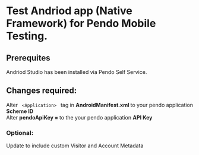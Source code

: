 <H1> Test Andriod app (Native Framework) for Pendo Mobile Testing. </H1>

<H2> Prerequites </H2>

Andriod Studio has been installed via Pendo Self Service.

<H2> Changes required: </H2>

Alter <code> \<Application\> </code> tag in <strong> AndroidManifest.xml </strong> to your pendo application <strong> Scheme ID </strong> </br>
Alter <strong> pendoApiKey = </strong> to the your pendo application <strong> API Key </strong> 

<h3> Optional: </h3>
Update to include custom Visitor and Account Metadata
